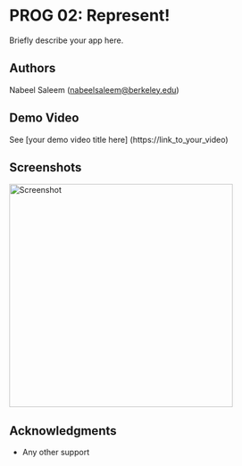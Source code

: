 # PROG 02: Represent!

Briefly describe your app here.

## Authors

Nabeel Saleem ([nabeelsaleem@berkeley.edu](mailto:your_email@berkeley.edu))

## Demo Video

See [your demo video title here] (https://link_to_your_video)

## Screenshots

<img src="screenshots/main.png" height="400" alt="Screenshot"/>

## Acknowledgments

* Any other support
